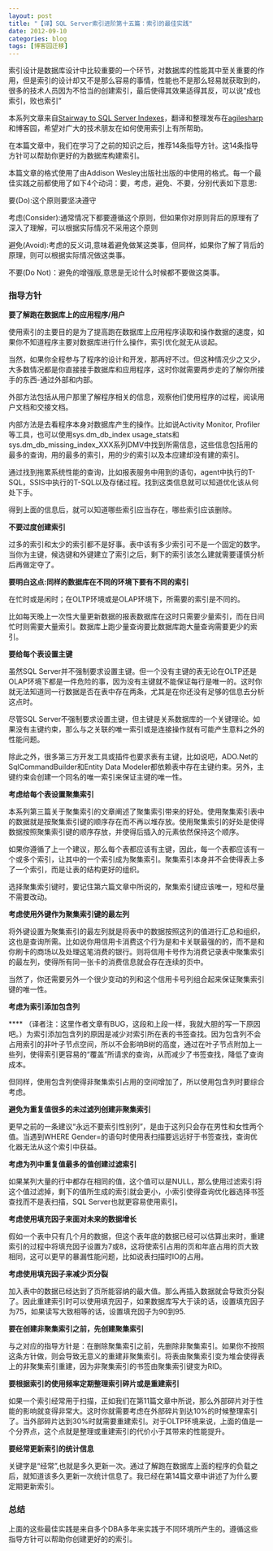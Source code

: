 ```yaml
---
layout: post
title: "【译】SQL Server索引进阶第十五篇：索引的最佳实践"
date: 2012-09-10
categories: blog
tags: [博客园迁移]
---
```


索引设计是数据库设计中比较重要的一个环节，对数据库的性能其中至关重要的作用，但是索引的设计却又不是那么容易的事情，性能也不是那么轻易就获取到的，很多的技术人员因为不恰当的创建索引，最后使得其效果适得其反，可以说“成也索引，败也索引”

本系列文章来自[Stairway to SQL Server Indexes](http://www.sqlservercentral.com/stairway/72399/)，翻译和整理发布在[agilesharp](http://www.agilesharp.com/)和博客园，希望对广大的技术朋友在如何使用索引上有所帮助。

在本篇文章中，我们在学习了之前的知识之后，推荐14条指导方针。这14条指导方针可以帮助你更好的为数据库构建索引。

本篇文章的格式使用了由Addison Wesley出版社出版的<Framework Design Guidelines>中使用的格式。每一个最佳实践之前都使用了如下4个动词：要，考虑，避免、不要，分别代表如下意思:

要\(Do\):这个原则要坚决遵守

考虑\(Consider\):通常情况下都要遵循这个原则，但如果你对原则背后的原理有了深入了理解，可以根据实际情况不采用这个原则

避免\(Avoid\):考虑的反义词,意味着避免做某这类事，但同样，如果你了解了背后的原理，则可以根据实际情况做这类事。

不要\(Do Not\)：避免的增强版,意思是无论什么时候都不要做这类事。

### 指导方针

**要了解跑在数据库上的应用程序/用户**

使用索引的主要目的是为了提高跑在数据库上应用程序读取和操作数据的速度，如果你不知道程序主要对数据库进行什么操作，索引优化就无从谈起。

当然，如果你全程参与了程序的设计和开发，那再好不过。但这种情况少之又少，大多数情况都是你直接接手数据库和应用程序，这时你就需要两步走的了解你所接手的东西-通过外部和内部。

外部方法包括从用户那里了解程序相关的信息，观察他们使用程序的过程，阅读用户文档和交接文档。

内部方法是去看程序本身对数据库产生的操作。比如说Activity Monitor, Profiler等工具，也可以使用sys.dm\_db\_index usage\_stats和sys.dm\_db\_missing\_index\_XXX系列DMV中找到所需信息，这些信息包括用的最多的查询，用的最多的索引，用的少的索引以及本应建却没有建的索引。

通过找到拖累系统性能的查询，比如报表服务中用到的语句，agent中执行的T-SQL，SSIS中执行的T-SQL以及存储过程。找到这类信息就可以知道优化该从何处下手。

得到上面的信息后，就可以知道哪些索引应当存在，哪些索引应该删除。

**不要过度创建索引**

过多的索引和太少的索引都不是好事。表中该有多少索引可不是一个固定的数字。当你为主键，候选键和外键建立了索引之后，剩下的索引该怎么建就需要谨慎分析后再做定夺了。

**要明白这点:同样的数据库在不同的环境下要有不同的索引**

在忙时或是闲时；在OLTP环境或是OLAP环境下，所需要的索引是不同的。

比如每天晚上一次性大量更新数据的报表数据库在这时只需要少量索引，而在日间忙时则需要大量索引。数据库上跑少量查询要比数据库跑大量查询需要更少的索引。

**要给每个表设置主键**

虽然SQL Server并不强制要求设置主键。但一个没有主键的表无论在OLTP还是OLAP环境下都是一件危险的事，因为没有主键就不能保证每行是唯一的。这时你就无法知道同一行数据是否在表中存在两条，尤其是在你还没有足够的信息去分析这点时。

尽管SQL Server不强制要求设置主键，但主键是关系数据库的一个关键理论。如果没有主键约束，那么与之关联的唯一索引或是连接操作就有可能产生意料之外的性能问题。

除此之外，很多第三方开发工具或插件也要求表有主键，比如说吧，ADO.Net的SqlCommandBuilder和Entity Data Modeler都依赖表中存在主键约束。另外，主键约束会创建一个同名的唯一索引来保证主键的唯一性。

**考虑给每个表设置聚集索引**

本系列第三篇关于聚集索引的文章阐述了聚集索引带来的好处。使用聚集索引表中的数据就是按聚集索引键的顺序存在而不再以堆存放。使用聚集索引的好处是使得数据按照聚集索引键的顺序存放，并使得后插入的元素依然保持这个顺序。

如果你遵循了上一个建议，那么每个表都应该有主键，因此，每一个表都应该有一个或多个索引，让其中的一个索引成为聚集索引。聚集索引本身并不会使得表上多了一个索引，而是让表的结构更好的组织。

选择聚集索引键时，要记住第六篇文章中所说的，聚集索引键应该唯一，短和尽量不需要改动。

**考虑使用外键作为聚集索引键的最左列**

将外键设置为聚集索引的最左列就是将表中的数据按照这列的值进行汇总和组织，这也是查询所需。比如说你用信用卡消费这个行为是和卡关联最强的的，而不是和你刷卡的商场以及处理这笔消费的银行。则将信用卡号作为消费记录表中聚集索引的最左列，使得所有同一张卡的消费信息就会存在连续的页中。

当然了，你还需要另外一个很少变动的列和这个信用卡号列组合起来保证聚集索引键的唯一性。

**考虑为索引添加包含列**

**** （译者注：这里作者文章有BUG，这段和上段一样，我就大胆的写一下原因吧。）为索引添加包含列的原因是减少对索引所在表的书签查找。因为包含列不会占用索引的非叶子节点空间，所以不会影响B树的高度，通过在叶子节点附加上一些列，使得索引更容易的“覆盖”所请求的查询，从而减少了书签查找，降低了查询成本。

但同样，使用包含列使得非聚集索引占用的空间增加了，所以使用包含列时要综合考虑。

**避免为重复值很多的未过滤列创建非聚集索引**

更早之前的一条建议“永远不要索引性别列”，是由于这列只会存在男性和女性两个值。当遇到WHERE Gender=的语句时使用表扫描要远远好于书签查找，查询优化器无法从这个索引中获益。

**考虑为列中重复值最多的值创建过滤索引**

如果某列大量的行中都存在相同的值，这个值可以是NULL，那么使用过滤索引将这个值过滤掉，剩下的值所生成的索引就会更小，小索引使得查询优化器选择书签查找而不是表扫描，SQL Server也就更容易使用索引。

**考虑使用填充因子来面对未来的数据增长**

假如一个表中只有几个月的数据，但这个表年底的数据已经可以估算出来时，重建索引的过程中将填充因子设置为7或8，这将使索引占用的页和年底占用的页大致相同，这可以更早的暴漏性能问题，比如说表扫描时IO的占用。

**考虑使用填充因子来减少页分裂**

加入表中的数据已经达到了页所能容纳的最大值。那么再插入数据就会导致页分裂了。因此重建索引时可以使用填充因子，如果数据库写大于读的话，设置填充因子为75，如果读写大致相等的话，设置填充因子为90到95.

**要在创建非聚集索引之前，先创建聚集索引**

与之对应的指导方针是：在删除聚集索引之前，先删除非聚集索引。如果你不按照这条方针做，则会导致无意义的重建非聚集索引。将表由聚集索引变为堆会使得表上的非聚集索引重建，因为非聚集索引的书签由聚集索引键变为RID。

**要根据索引的使用频率定期整理索引碎片或是重建索引**

如果一个索引经常用于扫描，正如我们在第11篇文章中所说，那么外部碎片对于性能的影响就变得非常大。这时你就需要考虑在外部碎片到达10%的时候整理索引了。当外部碎片达到30%时就需要重建索引。对于OLTP环境来说，上面的值是一个分界点，这个点就是整理或重建索引的代价小于其带来的性能提升。

**要经常更新索引的统计信息**

关键字是“经常”,也就是多久更新一次。通过了解跑在数据库上面的程序的负载之后，就知道该多久更新一次统计信息了。我已经在第14篇文章中讲述了为什么要定期更新索引。

### 总结

上面的这些最佳实践是来自多个DBA多年来实践于不同环境所产生的。遵循这些指导方针可以帮助你创建更好的的索引。
